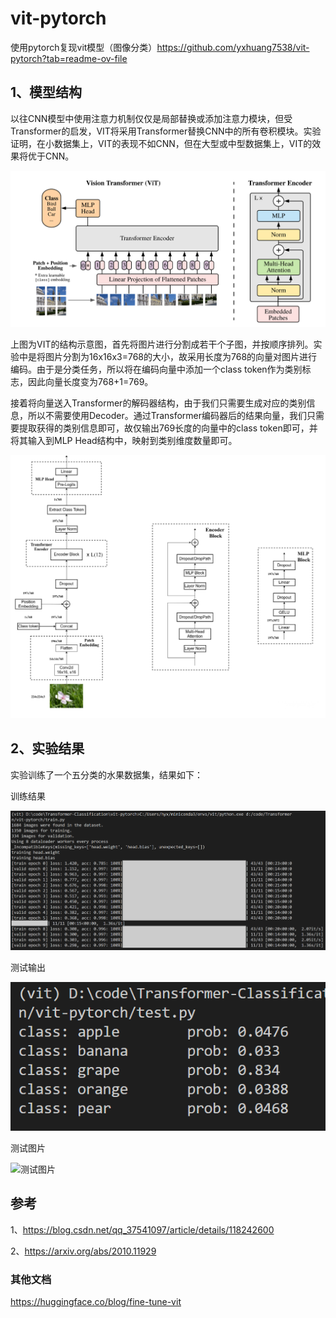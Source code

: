 # vit-pytorch

 使用pytorch复现vit模型（图像分类）https://github.com/yxhuang7538/vit-pytorch?tab=readme-ov-file

## 1、模型结构

以往CNN模型中使用注意力机制仅仅是局部替换或添加注意力模块，但受Transformer的启发，VIT将采用Transformer替换CNN中的所有卷积模块。实验证明，在小数据集上，VIT的表现不如CNN，但在大型或中型数据集上，VIT的效果将优于CNN。

![vit结构](./display/vit.png)

上图为VIT的结构示意图，首先将图片进行分割成若干个子图，并按顺序排列。实验中是将图片分割为16x16x3=768的大小，故采用长度为768的向量对图片进行编码。由于是分类任务，所以将在编码向量中添加一个class token作为类别标志，因此向量长度变为768+1=769。

接着将向量送入Transformer的解码器结构，由于我们只需要生成对应的类别信息，所以不需要使用Decoder。通过Transformer编码器后的结果向量，我们只需要提取获得的类别信息即可，故仅输出769长度的向量中的class token即可，并将其输入到MLP Head结构中，映射到类别维度数量即可。

![vit更详细结构](./display/vit2.png)

## 2、实验结果

实验训练了一个五分类的水果数据集，结果如下：

训练结果

![训练结果](./display/train_res.png)

测试输出

![测试结果](./display/test.png)

测试图片

![测试图片](./test_result.png)

## 参考

1、https://blog.csdn.net/qq_37541097/article/details/118242600

2、https://arxiv.org/abs/2010.11929

### 其他文档

https://huggingface.co/blog/fine-tune-vit
